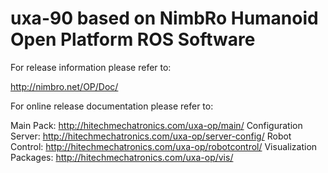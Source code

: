 uxa-90 based on NimbRo Humanoid Open Platform ROS Software
========================================

For release information please refer to:

http://nimbro.net/OP/Doc/

For online release documentation please refer to:

Main Pack: http://hitechmechatronics.com/uxa-op/main/
Configuration Server: http://hitechmechatronics.com/uxa-op/server-config/
Robot Control: http://hitechmechatronics.com/uxa-op/robotcontrol/
Visualization Packages: http://hitechmechatronics.com/uxa-op/vis/




